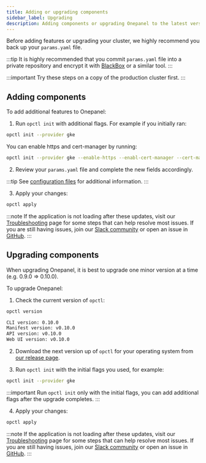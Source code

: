 ```yaml
---
title: Adding or upgrading components
sidebar_label: Upgrading
description: Adding components or upgrading Onepanel to the latest version
---
```


Before adding features or upgrading your cluster, we highly recommend you back up your `params.yaml` file. 

:::tip
It is highly recommended that you commit `params.yaml` file into a private repository and encrypt it with [BlackBox](https://github.com/StackExchange/blackbox) or a similar tool.
:::

:::important
Try these steps on a copy of the production cluster first.
:::

## Adding components
To add additional features to Onepanel: 

1. Run `opctl init` with additional flags. For example if you initially ran:

```bash
opctl init --provider gke
```

You can enable https and cert-manager by running:

```bash
opctl init --provider gke --enable-https --enabl-cert-manager --cert-manager-dns-provider clouddns
```

2. Review your `params.yaml` file and complete the new fields accordingly.

:::tip
See [configuration files](/docs/deployment/configuration/files) for additional information.
:::

3. Apply your changes:

```bash
opctl apply
```

:::note
If the application is not loading after these updates, visit our [Troubleshooting](/docs/deployment/troubleshooting/overview) page for some steps that can help resolve most issues. If you are still having issues, join our [Slack community](https://join.slack.com/t/onepanel-ce/shared_invite/zt-eyjnwec0-nLaHhjif9Y~gA05KuX6AUg) or open an issue in [GitHub](https://github.com/onepanelio/core/issues).
:::


## Upgrading components
When upgrading Onepanel, it is best to upgrade one minor version at a time (e.g. 0.9.0 => 0.10.0).

To upgrade Onepanel:

1. Check the current version of `opctl`:

```bash {3}
opctl version

CLI version: 0.10.0
Manifest version: v0.10.0
API version: v0.10.0
Web UI version: v0.10.0

```

2. Download the next version up of `opctl` for your operating system from [our release page](https://github.com/onepanelio/core/releases).

3. Run `opctl init` with the initial flags you used, for example:

```bash
opctl init --provider gke
```

:::important
Run `opctl init` only with the initial flags, you can add additional flags after the upgrade completes.
:::

4. Apply your changes:

```bash
opctl apply
```

:::note
If the application is not loading after these updates, visit our [Troubleshooting](/docs/deployment/troubleshooting/overview) page for some steps that can help resolve most issues. If you are still having issues, join our [Slack community](https://join.slack.com/t/onepanel-ce/shared_invite/zt-eyjnwec0-nLaHhjif9Y~gA05KuX6AUg) or open an issue in [GitHub](https://github.com/onepanelio/core/issues).
:::
